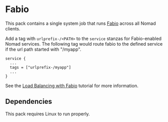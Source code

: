 # Fabio

This pack contains a single system job that runs [Fabio](https://fabiolb.net/) across all Nomad clients.

Add a tag with `urlprefix-/<PATH>` to the `service` stanzas for Fabio-enabled Nomad services. The following
tag would route fabio to the defined service if the url path started with "/myapp".

```
service {
  ...
  tags = ["urlprefix-/myapp"]
  ...
}
```

See the [Load Balancing with Fabio](https://learn.hashicorp.com/tutorials/nomad/load-balancing-fabio) tutorial for more information.

## Dependencies

This pack requires Linux to run properly.

